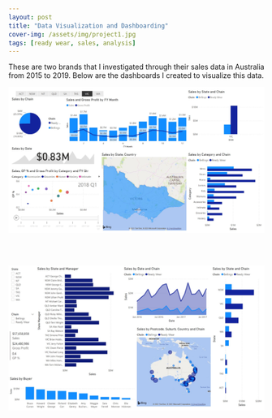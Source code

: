```yaml
---
layout: post
title: "Data Visualization and Dashboarding"
cover-img: /assets/img/project1.jpg
tags: [ready wear, sales, analysis]
---
```



<p align='justify'>
These are two brands that I investigated through their sales data in Australia from 2015 to 2019. Below are the dashboards I created to visualize this data.
</p>

<p align="center">
  <img src="/assets/portfolio/ready_wear&belling_sales_pbi.jpg" width="1000">
</p>

<br><br>

<p align="center">
  <img src="/assets/portfolio/ready_wear&belling_sales_pbi_02.jpg" width="1000">
</p>



